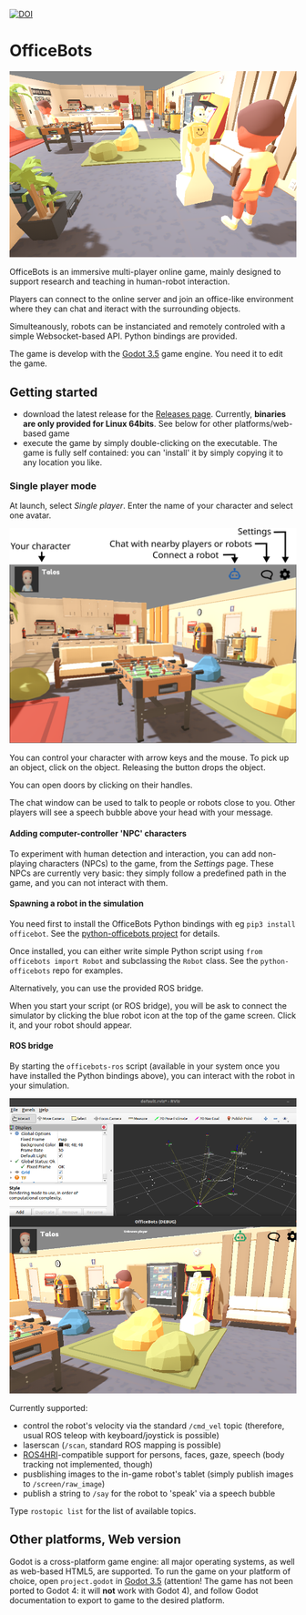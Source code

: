 [![DOI](https://zenodo.org/badge/DOI/10.5281/zenodo.10252309.svg)](https://doi.org/10.5281/zenodo.10252309)

OfficeBots
==========

![screenshot](doc/screenshot.png)

OfficeBots is an immersive multi-player online game, mainly designed to support
research and teaching in human-robot interaction.

Players can connect to the online server and join an office-like environment
where they can chat and iteract with the surrounding objects.

Simulteanously, robots can be instanciated and remotely controled with a simple
Websocket-based API. Python bindings are provided.

The game is develop with the [Godot 3.5](https://godotengine.org) game engine. You need it to edit the game.

Getting started
---------------

- download the latest release for the [Releases
  page](https://github.com/severin-lemaignan/officebots/releases). Currently,
  **binaries are only provided for Linux 64bits**. See below for other platforms/web-based game
- execute the game by simply double-clicking on the executable. The game is
  fully self contained: you can 'install' it by simply copying it to any
  location you like.

### Single player mode

At launch, select *Single player*. Enter the name of your character and select
one avatar.

![Game UI](doc/ui.svg)

You can control your character with arrow keys and the mouse. To pick up an
object, click on the object. Releasing the button drops the object.

You can open doors by clicking on their handles.

The chat window can be used to talk to people or robots close to you. Other
players will see a speech bubble above your head with your message.

#### Adding computer-controller 'NPC' characters

To experiment with human detection and interaction, you can add non-playing
characters (NPCs) to the game, from the *Settings* page. These NPCs are
currently very basic: they simply follow a predefined path in the game, and you
can not interact with them.

#### Spawning a robot in the simulation

You need first to install the OfficeBots Python bindings with eg `pip3 install
officebot`. See the [python-officebots
project](https://github.com/severin-lemaignan/python-officebots/) for details.

Once installed, you can either write simple Python script using `from officebots
import Robot` and subclassing the `Robot` class. See the `python-officebots`
repo for examples.

Alternatively, you can use the provided ROS bridge.

When you start your script (or ROS bridge), you will be ask to connect the
simulator by clicking the blue robot icon at the top of the game screen. Click
it, and your robot should appear.


#### ROS bridge

By starting the `officebots-ros` script (available in your system once you have
installed the Python bindings above), you can interact with the robot in your
simulation.

![ROS support](doc/rviz.png)

Currently supported:


- control the robot's velocity via the standard `/cmd_vel` topic (therefore, usual ROS teleop with
  keyboard/joystick is possible)
- laserscan (`/scan`, standard ROS mapping is possible)
- [ROS4HRI](wiki.ros.org/hri)-compatible support for persons, faces, gaze, speech
  (body tracking not implemented, though)
- pusblishing images to the in-game robot's tablet (simply publish images to
  `/screen/raw_image`)
- publish a string to `/say` for the robot to 'speak' via a speech bubble


Type `rostopic list` for the list of available topics.

Other platforms, Web version
----------------------------

Godot is a cross-platform game engine: all major operating systems, as well as
web-based HTML5, are supported. To run the game on your platform of choice, open
`project.godot` in [Godot 3.5](https://godotengine.org) (attention! The game has
not been ported to Godot 4: it will **not** work with Godot 4), and follow Godot
documentation to export to game to the desired platform.


